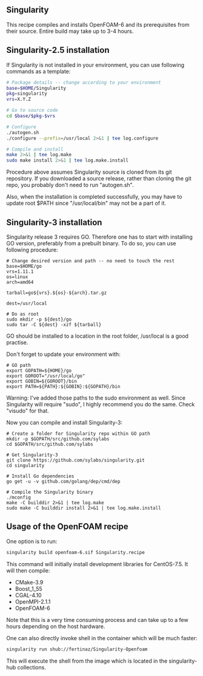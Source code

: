 ## Singularity
This recipe compiles and installs OpenFOAM-6 and its prerequisites from their source.
Entire build may take up to 3-4 hours.

## Singularity-2.5 installation
If Singularity is not installed in your environment, you can use following commands as a template:
```bash
# Package details -- change according to your environment
base=$HOME/Singularity
pkg=singularity
vrs=X.Y.Z

# Go to source code
cd $base/$pkg-$vrs

# Configure
./autogen.sh
./configure --prefix=/usr/local 2>&1 | tee log.configure

# Compile and install 
make 2>&1 | tee log.make
sudo make install 2>&1 | tee log.make.install
```
Procedure above assumes Singularity source is cloned from its git repository. If you downloaded a source release, rather than cloning the git repo, you probably don't need to run "autogen.sh".

Also, when the installation is completed successfully, you may have to update root $PATH since "/usr/local/bin" may not be a part of it.

## Singularity-3 installation
Singularity release 3 requires GO. Therefore one has to start with installing GO version, 
preferably from a prebuilt binary. To do so, you can use following procedure:
```
# Change desired version and path -- no need to touch the rest
base=$HOME/go
vrs=1.11.1
os=linux
arch=amd64

tarball=go${vrs}.${os}-${arch}.tar.gz

dest=/usr/local

# Do as root
sudo mkdir -p ${dest}/go
sudo tar -C ${dest} -xzf ${tarball}
```
GO should be installed to a location in the root folder, /usr/local is a good practise.

Don't forget to update your environment with:
```
# GO path
export GOPATH=${HOME}/go
export GOROOT="/usr/local/go"
export GOBIN=${GOROOT}/bin
export PATH=${PATH}:${GOBIN}:${GOPATH}/bin
```
Warning: I've added those paths to the sudo environment as well. Since Singularity will require "sudo", I highly
recommend you do the same. Check "visudo" for that.

Now you can compile and install Singularity-3:
```
# Create a folder for Singularity repo within GO path
mkdir -p $GOPATH/src/github.com/sylabs
cd $GOPATH/src/github.com/sylabs

# Get Singularity-3 
git clone https://github.com/sylabs/singularity.git
cd singularity

# Install Go dependencies
go get -u -v github.com/golang/dep/cmd/dep

# Compile the Singularity binary
./mconfig
make -C builddir 2>&1 | tee log.make
sudo make -C builddir install 2>&1 | tee log.make.install
```

## Usage of the OpenFOAM recipe
One option is to run:
```bash
singularity build openfoam-6.sif Singularity.recipe
```
This command will initially install development libraries for CentOS-7.5. 
It will then compile:
* CMake-3.9
* Boost_1_55
* CGAL-4.10
* OpenMPI-2.1.1
* OpenFOAM-6

Note that this is a very time consuming process and can take up to a few hours depending on the host hardware.

One can also directly invoke shell in the container which will be much faster:
```bash
singularity run shub://fertinaz/Singularity-Openfoam
```
This will execute the shell from the image which is located in the singularity-hub collections.
